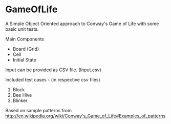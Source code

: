 GameOfLife
==========

A Simple Object Oriented approach to Conway's Game of Life with some basic unit tests.

Main Components
* Board (Grid)
* Cell
* Initial State

Input can be provided as CSV file. (Input.csv)

Included test cases -  (in respective csv files)

1. Block
2. Bee Hive
3. Blinker

Based on sample patterns from http://en.wikipedia.org/wiki/Conway's_Game_of_Life#Examples_of_patterns
